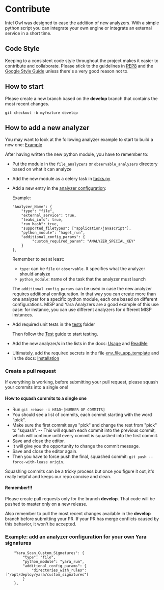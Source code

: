 # Contribute

Intel Owl was designed to ease the addition of new analyzers. With a simple python script you can integrate your own engine or integrate an external service in a short time.

## Code Style
Keeping to a consistent code style throughout the project makes it easier to contribute and collaborate. Please stick to the guidelines in [PEP8](https://www.python.org/dev/peps/pep-0008/) and the [Google Style Guide](https://google.github.io/styleguide/pyguide.html) unless there's a very good reason not to. 

## How to start
Please create a new branch based on the **develop** branch that contains the most recent changes.

`git checkout -b myfeature develop`

## How to add a new analyzer
You may want to look at the following analyzer example to start to build a new one: [Example](https://github.com/certego/IntelOwl/blob/master/api_app/script_analyzers/analyzer_template.py)

After having written the new python module, you have to remember to:
* Put the module in the `file_analyzers` or `observable_analyzers` directory based on what it can analyze
* Add the new module as a celery task in [tasks.py](https://github.com/certego/IntelOwl/blob/master/intel_owl/tasks.py)
* Add a new entry in the [analyzer configuration](https://github.com/certego/IntelOwl/blob/master/configuration/analyzer_config.json):
  
  Example:
  ```
  "Analyzer_Name": {
      "type": "file",
      "external_service": true,
      "leaks_info": true,
      "run_hash": true,
      "supported_filetypes": ["application/javascript"],
      "python_module": "haget_run",
      "additional_config_params": {
           "custom_required_param": "ANALYZER_SPECIAL_KEY"
      }
  },
  ```
  
  Remember to set at least:
  * `type`: can be `file` or `observable`. It specifies what the analyzer should analyze
  * `python_module`: name of the task that the analyzer must launch
  
  The `additional_config_params` can be used in case the new analyzer requires additional configuration.
  In that way you can create more than one analyzer for a specific python module, each one based on different configurations.
  MISP and Yara Analyzers are a good example of this use case: for instance, you can use different analyzers for different MISP instances.

* Add required unit tests in the [tests](https://github.com/certego/IntelOwl/blob/master/tests) folder
 
  Then follow the [Test](./Tests.md) guide to start testing.

* Add the new analyzer/s in the lists in the docs: [Usage](./Usage.md) and [ReadMe](https://github.com/certego/IntelOwl/blob/master/README.md)

* Ultimately, add the required secrets in the file [env_file_app_template](https://github.com/certego/IntelOwl/blob/master/env_file_app_template) and in the docs: [Installation](./Installation.md)

### Create a pull request
If everything is working, before submitting your pull request, please squash your commits into a single one!

#### How to squash commits to a single one

* Run `git rebase -i HEAD~[NUMBER OF COMMITS]`
* You should see a list of commits, each commit starting with the word "pick".
* Make sure the first commit says "pick" and change the rest from "pick" to "squash". -- This will squash each commit into the previous commit, which will continue until every commit is squashed into the first commit.
* Save and close the editor.
* It will give you the opportunity to change the commit message.
* Save and close the editor again.
* Then you have to force push the final, squashed commit: `git push --force-with-lease origin`.

Squashing commits can be a tricky process but once you figure it out, it's really helpful and keeps our repo concise and clean.

#### Remember!!!
Please create pull requests only for the branch **develop**. That code will be pushed to master only on a new release.

Also remember to pull the most recent changes available in the **develop** branch before submitting your PR. If your PR has merge conflicts caused by this behavior, it won't be accepted.

### Example: add an analyzer configuration for your own Yara signatures
```
    "Yara_Scan_Custom_Signatures": {
        "type": "file",
        "python_module": "yara_run",
        "additional_config_params": {
            "directories_with_rules": ["/opt/deploy/yara/custom_signatures"]
        }
    },
```